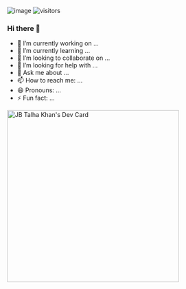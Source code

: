 ![image](https://img.shields.io/badge/LinkedIn-0077B5Hello?style=for-the-badge&logo=linkedin&logoColor=white)
![visitors](https://visitor-badge-reloaded.herokuapp.com/badge?page_id=jbtalhakhan&color=00df00)

### Hi there 👋


- 🔭 I’m currently working on ...
- 🌱 I’m currently learning ...
- 👯 I’m looking to collaborate on ...
- 🤔 I’m looking for help with ...
- 💬 Ask me about ...
- 📫 How to reach me: ...
- 😄 Pronouns: ...
- ⚡ Fun fact: ...


<a href="https://app.daily.dev/jbtalhakhan"><img src="https://github.com/jbtalhakhan/jbtalhakhan/blob/main/devcard.svg" width="400" alt="JB Talha Khan's Dev Card"/></a>
